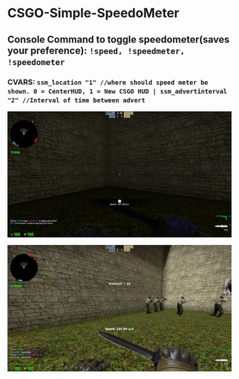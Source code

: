 # CSGO-Simple-SpeedoMeter
## Console Command to toggle speedometer(saves your preference): `!speed, !speedmeter, !speedometer`
### CVARS: `ssm_location "1" //where should speed meter be shown. 0 = CenterHUD, 1 = New CSGO HUD | ssm_advertinterval "2" //Interval of time between advert`
![](speedometer.jpg)

![](speedometer2.jpg)

